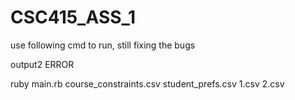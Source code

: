 # CSC415_ASS_1

  
use following cmd to run, still fixing the bugs

output2 ERROR

ruby main.rb course_constraints.csv student_prefs.csv 1.csv 2.csv 

